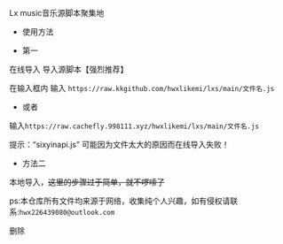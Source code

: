 Lx music音乐源脚本聚集地


- 使用方法



-  第一

在线导入 导入源脚本【强烈推荐】

在输入框内 输入 ```https://raw.kkgithub.com/hwxlikemi/lxs/main/文件名.js```


-  或者 

输入```https://raw.cachefly.998111.xyz/hwxlikemi/lxs/main/文件名.js```




提示：“sixyinapi.js” 可能因为文件太大的原因而在线导入失败！


- 方法二

本地导入，~~这里的步骤过于简单，就不啰嗦了~~


ps:本仓库所有文件均来源于网络，收集纯个人兴趣，如有侵权请联系:```
hwx226439080@outlook.com ```

删除

